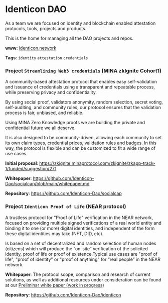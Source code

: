 # Identicon DAO

As a team we are focused on identity and blockchain enabled attestation protocols, tools, projects and products. 

This is the home for managing all the DAO projects and repos.

**www**: [identicon.network](http://identicon.network)

**Tags**: `identity` `attestation` `credentials`

### Project `Streamlining Web3 credentials` (MINA zkIgnite Cohort1)

A community-based attestation protocol that enables easy self-validation and issuance of credentials using a transparent and repeatable process, while preserving privacy and confidentiality.

By using social proof, validators anonymity, random selection, secret voting, self-auditing, and community rules, our protocol ensures that the validation process is fair, unbiased, and reliable.

Using MINA Zero Knowledge proofs we are building the private and confidential future we all deserve.

It is also designed to be community-driven, allowing each community to set its own claim types, credential prices, validation rules and badges. In this way, the protocol is flexible and can be customized to fit a wide range of use cases.

**Initial proposal**: https://zkignite.minaprotocol.com/zkignite/zkapp-track-1/funded/suggestion/271

**Whitepaper**: https://github.com/Identicon-Dao/socialcap/blob/main/whitepaper.md

**Repository**: https://github.com/Identicon-Dao/socialcap


### Project `Identicon Proof of Life` (NEAR protocol)

A trustless protocol for "Proof of Life" verification in the NEAR network, focused on providing multiple signed verifications of a real world entity and binding it to one (or more) digital identities, and independent of the form these digital identities may take (NFT, DID, etc). 

Is based on a set of decentralized and random selection of human nodes (citizens) which will produce the “on-site” verification of the solicited identity,  proof of life or proof of existence.Typical use cases are "proof of life", "proof of identity" or "proof of anything" for “real people” in the NEAR network. 

**Whitepaper**: The protocol scope, comparison and research of current solutions, as well as additional resources under consideration can be found at our [Preliminar white paper (work in progress)](https://docs.google.com/document/d/1lDRp3crvEXCSTWXkbAY-ONF3Barg7jDoOdzxh1UjYmE/edit?usp=sharing)

**Repository**: https://github.com/Identicon-Dao/identicon
